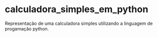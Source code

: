 # calculadora_simples_em_python
 Representação de uma calculadora simples utilizando a linguagem de progamação python.
